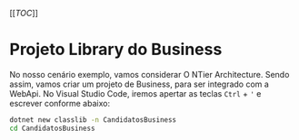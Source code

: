 [[_TOC_]]

# Projeto Library do Business
No nosso cenário exemplo, vamos considerar O NTier Architecture. Sendo assim, vamos criar um projeto de Business, para ser integrado com a WebApi. No Visual Studio Code, iremos apertar as teclas ``Ctrl`` + ``'`` e escrever conforme abaixo:

```bash
dotnet new classlib -n CandidatosBusiness
cd CandidatosBusiness
```